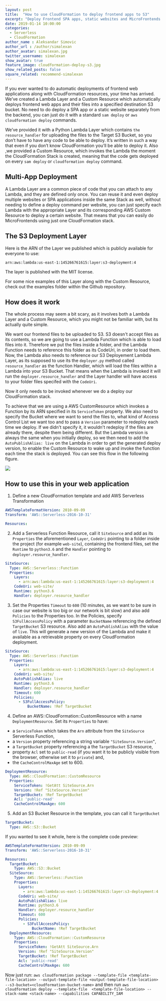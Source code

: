```yaml
---
layout: post
title:  "How to use CloudFormation to deploy frontend apps to S3"
excerpt: "Deploy Frontend SPA apps, static websites and MicroFrontends to S3 using CloudFormation"
date: 2019-01-14 10:00:00
categories: 
  - Serverless
  - CloudFormation
author_name : Aleksandar Simovic
author_url : /author/simalexan
author_avatar: simalexan.jpg
twitter_username: simalexan
show_avatar: true
feature_image: cloudformation-deploy-s3.jpg
show_related_posts: false
square_related: recommend-simalexan
---
```


If you ever wanted to do automatic deployments of frontend web applications along with CloudFormation resources, your time has arrived. We’ve created a Lambda Layer and a Custom Resource which automatically deploys frontend web apps and their files into a specified destination S3 bucket. No need to do deploy a SPA app or a static website separately from the backend, you can just do it with a standard `sam deploy` or `aws cloudformation deploy` commands.

We’ve provided it with a Python Lambda Layer which contains `the resource_handler` for  uploading the files to the Target S3 Bucket, so you don’t have to have any code to be able to deploy. It’s written in such a way that even if you don’t know CloudFormation you’ll be able to deploy it. Also ,we provided a Custom Resource, which invokes the Lambda the moment the CloudFormation Stack is created, meaning that the code gets deployed on every `sam deploy` or `cloudformation deploy` command.

## Multi-App Deployment

A Lambda Layer are a common piece of code that you can attach to any Lambda, and they are defined only once. You can reuse it and even deploy multiple websites or SPA applications inside the same Stack as well, without needing to define a deploy command per website, you can just specify each Lambda with the appropriate Layer and its corresponding AWS Custom Resource to  deploy a certain website. That means that you can easily do MicroFrontends using just one CloudFormation stack.

## The S3 Deployment Layer

Here is the ARN of the Layer we published which is publicly available for everyone to use:

`arn:aws:lambda:us-east-1:145266761615:layer:s3-deployment:4`

The layer is published with the MIT license.

For some nice examples of this Layer along with the Custom Resource, check out the examples folder within the Github repository.

## How does it work

The whole process may seem a bit scary, as it involves both a Lambda Layer and a Custom Resource, which you might not be familiar with, but its actually quite simple.

We want our frontend files to be uploaded to S3. S3 doesn't accept files as its contents, so we are going to use a Lambda Function which is able to load files into it. Therefore we put the files inside a folder, and the Lambda Function needs to reference this folder as its CodeUri, in order to load them. Now, the Lambda also needs to reference our S3 Deployement Lambda Layer, as its supposed to use its the `deployer.py` method called `resource_handler` as the function Handler, which will load the files within a Lambda into your S3 Bucket. That means when the Lambda is invoked it will run the `deployer.resource_handler` and the Layer handler will have access to your folder files specifed with the `CodeUri`.

Now it only needs to be invoked whenever we do a deploy our CloudFormation stack.

To achieve that we are using a AWS CustomResource which invokes a Function by its ARN specified in its `ServiceToken` property. We also need to specify the Bucket where we want to send the files to, what kind of Access Control List we want too and to pass a `Version` parameter to redeploy each time we deploy. If we didn't specify it, it wouldn't redeploy if the files are already there, despite them being different. But the Lambda version is always the same when you initially deploy, so we then need to add the `AutoPublishAlias: live` on the Lambda in order to get the generated deploy version, to enable the Custom Resource to wake up and invoke the function each time the stack is deployed. You can see this flow in the following figure.

![](/img/cloudformation-deploy-to-s3-figure.png)

## How to use this in your web application

1. Define a new CloudFormation template and add AWS Serverless Transformation

```yml
AWSTemplateFormatVersion: 2010-09-09
Transform: 'AWS::Serverless-2016-10-31'

Resources:
```

2. Add a Serverless Function Resource, call it `SiteSource` and add as its `Properties` the aforementioned `Layer`, `CodeUri` pointing to a folder inside the project (for example `web-site`), containing the frontend files, set the `Runtime` to `python3.6` and the `Handler` pointing to `deployer.resource_handler`.

```yml
SiteSource:
  Type: AWS::Serverless::Function
  Properties:
    Layers:
      - arn:aws:lambda:us-east-1:145266761615:layer:s3-deployment:4
    CodeUri: web-site/
    Runtime: python3.6 
    Handler: deployer.resource_handler
```

3. Set the Properties `Timeout` to `600` (10 minutes, as we want to be sure in case our website is too big or our network is bit slow) and also add `Policies` to the Properties too. In the Policies, specify `S3FullAccessPolicy` with a parameter `BucketName` referencing the defined `TargetBucket` S3 resource. Also add  an `AutoPublishAlias` with the value of `live`. This will generate a new version of the Lambda and make it available as a retrievable property on every CloudFormation deployment.

```yml
SiteSource:
  Type: AWS::Serverless::Function
  Properties:
    Layers:
      - arn:aws:lambda:us-east-1:145266761615:layer:s3-deployment:4
    CodeUri: web-site/
    AutoPublishAlias: live
    Runtime: python3.6 
    Handler: deployer.resource_handler
    Timeout: 600
    Policies:
      - S3FullAccessPolicy:
          BucketName: !Ref TargetBucket
```

4. Define an AWS::CloudFormation::CustomResource with a name `DeploymentResource`. Set its `Properties` to have:
- a `ServiceToken` which takes the `Arn` attribute from the `SiteSource` Serverless Function,
- a `Version` property referencing a string variable `"SiteSource.Version”`,
- a `TargetBucket` property referencing a the `TargetBucket` S3 resource,
- property `Acl` set to `public-read` (if you want it to be publicly visible from the browser, otherwise set it to `private`) and,
- the `CacheControlMaxAge` set to 600.

```yml
DeploymentResource:
  Type: AWS::CloudFormation::CustomResource
  Properties:
    ServiceToken: !GetAtt SiteSource.Arn
    Version: !Ref "SiteSource.Version"
    TargetBucket: !Ref TargetBucket
    Acl: 'public-read'
    CacheControlMaxAge: 600
```

5. Add an S3 Bucket Resource in the template, you can call it `TargetBucket`

```yml
TargetBucket:
  Type: AWS::S3::Bucket
```

If you wanted to see it whole, here is the complete code preview:

```yml
AWSTemplateFormatVersion: 2010-09-09
Transform: 'AWS::Serverless-2016-10-31'

Resources:
  TargetBucket:
    Type: AWS::S3::Bucket
  SiteSource:
    Type: AWS::Serverless::Function
    Properties:
      Layers:
        - arn:aws:lambda:us-east-1:145266761615:layer:s3-deployment:4
      CodeUri: web-site/
      AutoPublishAlias: live
      Runtime: python3.6 
      Handler: deployer.resource_handler
      Timeout: 600
      Policies:
        - S3FullAccessPolicy:
            BucketName: !Ref TargetBucket
  DeploymentResource:
    Type: AWS::CloudFormation::CustomResource
    Properties:
      ServiceToken: !GetAtt SiteSource.Arn
      Version: !Ref "SiteSource.Version"
      TargetBucket: !Ref TargetBucket
      Acl: 'public-read'
      CacheControlMaxAge: 600
```

Now just run:
`aws cloudformation package --template-file <template-file-location> --output-template-file <output-template-file-location> --s3-bucket=<cloudformation-bucket-name>`
and then run
`aws cloudformation deploy --template-file  <template-file-location> --stack-name <stack-name> --capabilities CAPABILITY_IAM`
